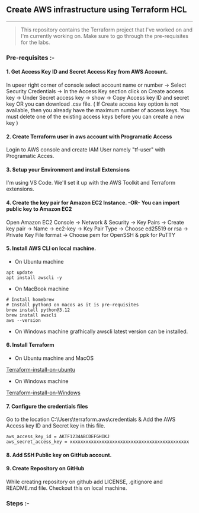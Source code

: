 ## Create AWS infrastructure using Terraform HCL
***
>This repository contains the Terraform project that I've worked on and I'm currently working on. Make sure to go through the pre-requisites for the labs.
### Pre-requisites :-
#### 1. Get Access Key ID and Secret Access Key from AWS Account.
In upeer right corner of console select account name or number -> Select Security Credentials -> In the Access Key section click on Create access key -> Under Secret access key -> show -> Copy Access key ID and secret key OR you can download .csv file. ( If Create access key option is not available, then you already have the maximum number of access keys. You must delete one of the existing access keys before you can create a new key )
#### 2. Create Terraform user in aws account with Programatic Access
Login to AWS console and create IAM User namely "tf-user" with Programatic Acces.
#### 3. Setup your Environment and install Extensions
I'm using VS Code. We'll set it up with the AWS Toolkit and Terraform extensions.
#### 4. Create the key pair for Amazon EC2 Instance. -OR- You can import public key to Amazon EC2
Open Amazon EC2 Console -> Network & Security -> Key Pairs -> Create key pair -> Name -> ec2-key -> Key Pair Type -> Choose ed25519 or rsa -> Private Key File format -> Choose pem for OpenSSH & ppk for PuTTY
#### 5. Install AWS CLI on local machine.
* On Ubuntu machine
```
apt update
apt install awscli -y
```
* On MacBook machine
```
# Install homebrew
# Install python3 on macos as it is pre-requisites 
brew install python@3.12
brew install awscli
aws --version
```
* On Windows machine grafhically awscli latest version can be installed.
#### 6. Install Terraform
* On Ubuntu machine and MacOS

[Terraform-install-on-ubuntu](https://developer.hashicorp.com/terraform/tutorials/aws-get-started/install-cli "Terraform-install-on-ubuntu")
* On Windows machine

[Terraform-install-on-Windows](https://phoenixnap.com/kb/how-to-install-terraform "Terraform-install-on-Windows")
#### 7. Configure the credentials files
Go to the location C:\Users\terraform\.aws\credentials & Add the AWS Access key ID and Secret key in this file.
```[project-dev]
aws_access_key_id = AKTF1234ABCDEFGHIKJ
aws_secret_access_key = xxxxxxxxxxxxxxxxxxxxxxxxxxxxxxxxxxxxxxxxxxxxx
```
#### 8. Add SSH Public key on GitHub account.
#### 9. Create Repository on GitHub
While creating repository on github add LICENSE, .gitignore and README.md file. Checkout this on local machine.
### Steps :-